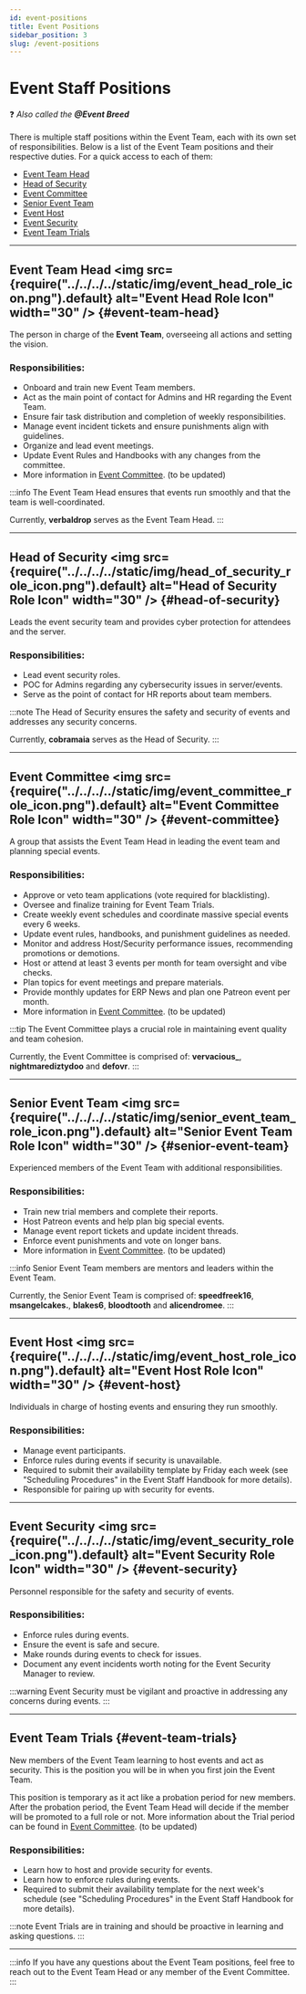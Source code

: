 ```yaml
---
id: event-positions
title: Event Positions
sidebar_position: 3
slug: /event-positions
---
```


# Event Staff Positions

❓ _Also called the <b>@Event Breed</b>_ <br/><br/>
There is multiple staff positions within the Event Team, each with its own set of responsibilities. Below is a list of the Event Team positions and their respective duties.
For a quick access to each of them:

- [Event Team Head](#event-team-head)
- [Head of Security](#head-of-security)
- [Event Committee](#event-committee)
- [Senior Event Team](#senior-event-team)
- [Event Host](#event-host)
- [Event Security](#event-security)
- [Event Team Trials](#event-team-trials)

---

## Event Team Head <img src={require("../../../../static/img/event_head_role_icon.png").default} alt="Event Head Role Icon" width="30" /> {#event-team-head}

The person in charge of the **Event Team**, overseeing all actions and setting the vision.

<h3> Responsibilities: </h3>

- Onboard and train new Event Team members.
- Act as the main point of contact for Admins and HR regarding the Event Team.
- Ensure fair task distribution and completion of weekly responsibilities.
- Manage event incident tickets and ensure punishments align with guidelines.
- Organize and lead event meetings.
- Update Event Rules and Handbooks with any changes from the committee.
- More information in [Event Committee](#). (to be updated)

:::info
The Event Team Head ensures that events run smoothly and that the team is well-coordinated.

Currently, **verbaldrop** serves as the Event Team Head.
:::

---

## Head of Security <img src={require("../../../../static/img/head_of_security_role_icon.png").default} alt="Head of Security Role Icon" width="30" /> {#head-of-security}

Leads the event security team and provides cyber protection for attendees and the server.

<h3> Responsibilities: </h3>

- Lead event security roles.
- POC for Admins regarding any cybersecurity issues in server/events.
- Serve as the point of contact for HR reports about team members.

:::note
The Head of Security ensures the safety and security of events and addresses any security concerns.

Currently, **cobramaia** serves as the Head of Security.
:::

---

## Event Committee <img src={require("../../../../static/img/event_committee_role_icon.png").default} alt="Event Committee Role Icon" width="30" /> {#event-committee}

A group that assists the Event Team Head in leading the event team and planning special events.

<h3> Responsibilities: </h3>

- Approve or veto team applications (vote required for blacklisting).
- Oversee and finalize training for Event Team Trials.
- Create weekly event schedules and coordinate massive special events every 6 weeks.
- Update event rules, handbooks, and punishment guidelines as needed.
- Monitor and address Host/Security performance issues, recommending promotions or demotions.
- Host or attend at least 3 events per month for team oversight and vibe checks.
- Plan topics for event meetings and prepare materials.
- Provide monthly updates for ERP News and plan one Patreon event per month.
- More information in [Event Committee](#). (to be updated)

:::tip
The Event Committee plays a crucial role in maintaining event quality and team cohesion.

Currently, the Event Committee is comprised of: **vervacious\_**, **nightmarediztydoo** and **defovr**.
:::

---

## Senior Event Team <img src={require("../../../../static/img/senior_event_team_role_icon.png").default} alt="Senior Event Team Role Icon" width="30" /> {#senior-event-team}

Experienced members of the Event Team with additional responsibilities.

<h3> Responsibilities: </h3>

- Train new trial members and complete their reports.
- Host Patreon events and help plan big special events.
- Manage event report tickets and update incident threads.
- Enforce event punishments and vote on longer bans.
- More information in [Event Committee](#). (to be updated)

:::info
Senior Event Team members are mentors and leaders within the Event Team.

Currently, the Senior Event Team is comprised of: **speedfreek16**, **msangelcakes.**, **blakes6**, **bloodtooth** and **alicendromee**.
:::

---

## Event Host <img src={require("../../../../static/img/event_host_role_icon.png").default} alt="Event Host Role Icon" width="30" /> {#event-host}

Individuals in charge of hosting events and ensuring they run smoothly.

<h3> Responsibilities: </h3>

- Manage event participants.
- Enforce rules during events if security is unavailable.
- Required to submit their availability template by Friday each week (see "Scheduling Procedures" in the Event Staff Handbook for more details).
- Responsible for pairing up with security for events.

---

## Event Security <img src={require("../../../../static/img/event_security_role_icon.png").default} alt="Event Security Role Icon" width="30" /> {#event-security}

Personnel responsible for the safety and security of events.

<h3> Responsibilities: </h3>

- Enforce rules during events.
- Ensure the event is safe and secure.
- Make rounds during events to check for issues.
- Document any event incidents worth noting for the Event Security Manager to review.

:::warning
Event Security must be vigilant and proactive in addressing any concerns during events.
:::

---

## Event Team Trials {#event-team-trials}

New members of the Event Team learning to host events and act as security.
This is the position you will be in when you first join the Event Team.

This position is temporary as it act like a probation period for new members. After the probation period, the Event Team Head will decide if the member will be promoted to a full role or not.
More information about the Trial period can be found in [Event Committee](#). (to be updated)

<h3> Responsibilities: </h3>

- Learn how to host and provide security for events.
- Learn how to enforce rules during events.
- Required to submit their availability template for the next week's schedule (see "Scheduling Procedures" in the Event Staff Handbook for more details).

:::note
Event Trials are in training and should be proactive in learning and asking questions.
:::

---

:::info
If you have any questions about the Event Team positions, feel free to reach out to the Event Team Head or any member of the Event Committee.
:::
